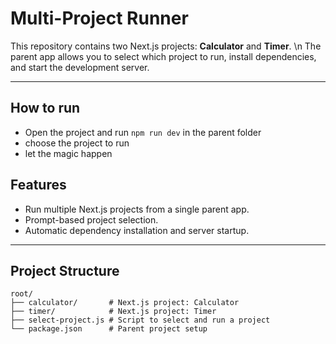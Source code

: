 # Multi-Project Runner

This repository contains two Next.js projects: **Calculator** and **Timer**. \n
The parent app allows you to select which project to run, install dependencies, and start the development server.

---

## **How to run**
- Open the project and run `npm run dev` in the parent folder
- choose the project to run
- let the magic happen

## **Features**
- Run multiple Next.js projects from a single parent app.
- Prompt-based project selection.
- Automatic dependency installation and server startup.

---

## **Project Structure**

```plaintext
root/
├── calculator/       # Next.js project: Calculator
├── timer/            # Next.js project: Timer
├── select-project.js # Script to select and run a project
└── package.json      # Parent project setup

